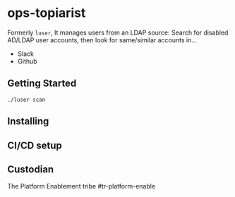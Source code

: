 # ops-topiarist

Formerly `luser`, It manages users from an LDAP source: Search for disabled AD/LDAP user accounts, then look for same/similar accounts in...
* Slack
* Github

## Getting Started
`./luser scan`

## Installing

## CI/CD setup

## Custodian

The Platform Enablement tribe #tr-platform-enable
